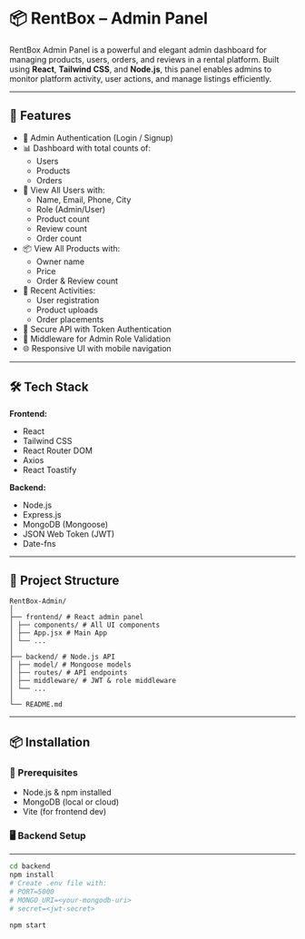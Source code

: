 # 📦 RentBox – Admin Panel

RentBox Admin Panel is a powerful and elegant admin dashboard for managing products, users, orders, and reviews in a rental platform. Built using **React**, **Tailwind CSS**, and **Node.js**, this panel enables admins to monitor platform activity, user actions, and manage listings efficiently.

---

## 🚀 Features

- 🔐 Admin Authentication (Login / Signup)
- 📊 Dashboard with total counts of:
  - Users
  - Products
  - Orders
- 🧑 View All Users with:
  - Name, Email, Phone, City
  - Role (Admin/User)
  - Product count
  - Review count
  - Order count
- 📦 View All Products with:
  - Owner name
  - Price
  - Order & Review count
- 📅 Recent Activities:
  - User registration
  - Product uploads
  - Order placements
- 🔄 Secure API with Token Authentication
- 🧩 Middleware for Admin Role Validation
- 🌐 Responsive UI with mobile navigation

---

## 🛠️ Tech Stack

**Frontend:**

- React
- Tailwind CSS
- React Router DOM
- Axios
- React Toastify

**Backend:**

- Node.js
- Express.js
- MongoDB (Mongoose)
- JSON Web Token (JWT)
- Date-fns

---

## 📁 Project Structure

```
RentBox-Admin/
│
├── frontend/ # React admin panel
│ ├── components/ # All UI components
│ ├── App.jsx # Main App
│ └── ...
│
├── backend/ # Node.js API
│ ├── model/ # Mongoose models
│ ├── routes/ # API endpoints
│ ├── middleware/ # JWT & role middleware
│ └── ...
│
└── README.md
```

---

## 📦 Installation

### 🔧 Prerequisites

- Node.js & npm installed
- MongoDB (local or cloud)
- Vite (for frontend dev)

### 🖥️ Backend Setup

---

```bash
cd backend
npm install
# Create .env file with:
# PORT=5000
# MONGO_URI=<your-mongodb-uri>
# secret=<jwt-secret>

npm start
```
